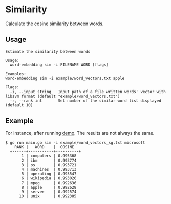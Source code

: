 # Similarity

Calculate the cosine similarity between words.

## Usage

```
Estimate the similarity between words

Usage:
  word-embedding sim -i FILENAME WORD [flags]

Examples:
word-embedding sim -i example/word_vectors.txt apple

Flags:
  -i, --input string   Input path of a file written words' vector with libsvm format (default "example/word_vectors.txt")
  -r, --rank int       Set number of the similar word list displayed (default 10)
```

## Example

For instance, after running [demo](https://github.com/ynqa/word-embedding#demo). The results are not always the same.

```
$ go run main.go sim -i example/word_vectors_sg.txt microsoft
    RANK |   WORD    |  COSINE
  +------+-----------+----------+
       1 | computers | 0.995368
       2 | ibm       | 0.993774
       3 | os        | 0.993721
       4 | machines  | 0.993713
       5 | operating | 0.993547
       6 | wikipedia | 0.993026
       7 | mpeg      | 0.992636
       8 | apple     | 0.992628
       9 | server    | 0.992574
      10 | unix      | 0.992385
```
